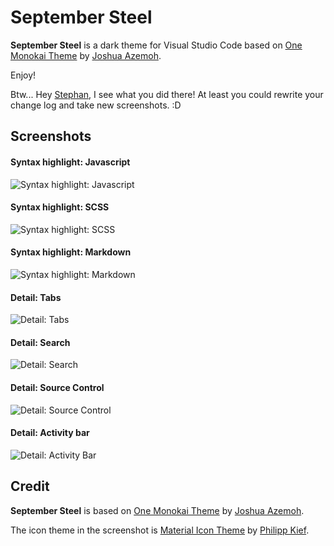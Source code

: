 # September Steel

**September Steel** is a dark theme for Visual Studio Code based on [One Monokai Theme](https://marketplace.visualstudio.com/items?itemName=azemoh.one-monokai) by [Joshua Azemoh](https://marketplace.visualstudio.com/search?term=publisher%3A%22Joshua%20Azemoh%22&target=VSCode).

Enjoy!

Btw... Hey [Stephan](https://marketplace.visualstudio.com/items?itemName=devbowser.dev-steel#overview), I see what you did there! At least you could rewrite your change log and take new screenshots. :D


## Screenshots

#### Syntax highlight: Javascript
![Syntax highlight: Javascript](https://raw.githubusercontent.com/perragnar/september-steel/master/images/screenshots/syntax-javascript.png)

#### Syntax highlight: SCSS
![Syntax highlight: SCSS](https://raw.githubusercontent.com/perragnar/september-steel/master/images/screenshots/syntax-scss.png)

#### Syntax highlight: Markdown
![Syntax highlight: Markdown](https://raw.githubusercontent.com/perragnar/september-steel/master/images/screenshots/syntax-markdown.png)

#### Detail: Tabs
![Detail: Tabs](https://raw.githubusercontent.com/perragnar/september-steel/master/images/screenshots/detail-tabs.png)


#### Detail: Search
![Detail: Search](https://raw.githubusercontent.com/perragnar/september-steel/master/images/screenshots/detail-search.png)

#### Detail: Source Control
![Detail: Source Control](https://raw.githubusercontent.com/perragnar/september-steel/master/images/screenshots/detail-source-control.png)

#### Detail: Activity bar
![Detail: Activity Bar](https://raw.githubusercontent.com/perragnar/september-steel/master/images/screenshots/detail-activity-bar.png)

## Credit

**September Steel** is based on [One Monokai Theme](https://marketplace.visualstudio.com/items?itemName=azemoh.one-monokai) by [Joshua Azemoh](https://marketplace.visualstudio.com/search?term=publisher%3A%22Joshua%20Azemoh%22&target=VSCode).

The icon theme in the screenshot is [Material Icon Theme](https://marketplace.visualstudio.com/items?itemName=PKief.material-icon-theme) by [Philipp Kief](https://marketplace.visualstudio.com/search?term=publisher%3A%22Philipp%20Kief%22&target=VSCode&category=All%20categories&sortBy=Relevance).
